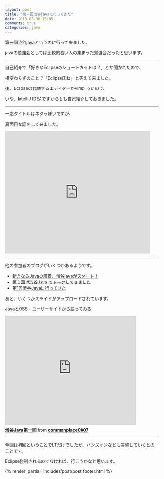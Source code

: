 ```yaml
---
layout: post
title: "第一回渋谷javaに行ってきた"
date: 2013-06-30 15:05
comments: true
categories: java
---
```


[第一回渋谷java](http://atnd.org/events/40140)というのに行って来ました。

javaの勉強会としては比較的若い人の集まった勉強会だったと思います。

---

自己紹介で「好きなEclipseのショートカットは？」とか聞かれたので、

相変わらずのことで「Eclipse氏ね」と答えて来ました。

後、Eclipseの代替するエディターがvimだったので、

いや、IntelliJ IDEAですからとも自己紹介しておきました。

---

一応タイトルはネタっぽいですが、

真面目な話をして来ました。

<iframe src="http://www.slideshare.net/slideshow/embed_code/23694003" width="476" height="400" frameborder="0" marginwidth="0" marginheight="0" scrolling="no"></iframe>

---

他の参加者のブログがいくつかあるようです。

+ [新たなるJavaの風景、渋谷javaがスタート！](http://d.hatena.ne.jp/jflute/20130629/1372519117)
+ [第１回 #渋谷Java でトークしてきました](http://blog.k11i.biz/2013/06/java.html)
+ [第1回渋谷Javaに行ってきた](http://hotchemi.hateblo.jp/entry/2013/06/29/230427)

あと、いくつかスライドがアップロードされています。

JavaとOSS - ユーザーサイドから語ってみる

<iframe src="http://www.slideshare.net/slideshow/embed_code/23660334" width="427" height="356" frameborder="0" marginwidth="0" marginheight="0" scrolling="no" style="border:1px solid #CCC;border-width:1px 1px 0;margin-bottom:5px" allowfullscreen webkitallowfullscreen mozallowfullscreen> </iframe> <div style="margin-bottom:5px"> <strong> <a href="http://www.slideshare.net/commonplace0807/java-23660334" title="渋谷Java第一回" target="_blank">渋谷Java第一回</a> </strong> from <strong><a href="http://www.slideshare.net/commonplace0807" target="_blank">commonplace0807</a></strong> </div>

---

今回は初回ということでLTだけでしたが、ハンズオンなども実施していくとのことです。

Eclipse強制されるのでなければ、行こうかなと思います。



{% render_partial _includes/post/post_footer.html %}

